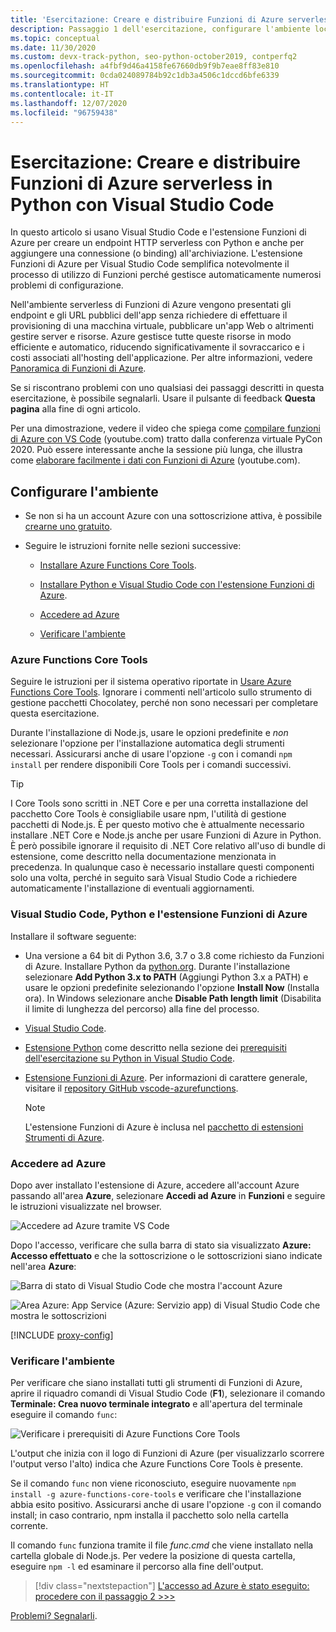 ```yaml
---
title: 'Esercitazione: Creare e distribuire Funzioni di Azure serverless in Python con VS Code'
description: Passaggio 1 dell'esercitazione, configurare l'ambiente locale per Funzioni di Azure serverless
ms.topic: conceptual
ms.date: 11/30/2020
ms.custom: devx-track-python, seo-python-october2019, contperfq2
ms.openlocfilehash: a4fbf9d46a4158fe67660db9f9b7eae8ff83e810
ms.sourcegitcommit: 0cda024089784b92c1db3a4506c1dccd6bfe6339
ms.translationtype: HT
ms.contentlocale: it-IT
ms.lasthandoff: 12/07/2020
ms.locfileid: "96759438"
---
```

# <a name="tutorial-create-and-deploy-serverless-azure-functions-in-python-with-visual-studio-code"></a>Esercitazione: Creare e distribuire Funzioni di Azure serverless in Python con Visual Studio Code

In questo articolo si usano Visual Studio Code e l'estensione Funzioni di Azure per creare un endpoint HTTP serverless con Python e anche per aggiungere una connessione (o binding) all'archiviazione. L'estensione Funzioni di Azure per Visual Studio Code semplifica notevolmente il processo di utilizzo di Funzioni perché gestisce automaticamente numerosi problemi di configurazione.

Nell'ambiente serverless di Funzioni di Azure vengono presentati gli endpoint e gli URL pubblici dell'app senza richiedere di effettuare il provisioning di una macchina virtuale, pubblicare un'app Web o altrimenti gestire server e risorse. Azure gestisce tutte queste risorse in modo efficiente e automatico, riducendo significativamente il sovraccarico e i costi associati all'hosting dell'applicazione. Per altre informazioni, vedere [Panoramica di Funzioni di Azure](/azure/azure-functions/functions-overview).

Se si riscontrano problemi con uno qualsiasi dei passaggi descritti in questa esercitazione, è possibile segnalarli. Usare il pulsante di feedback **Questa pagina** alla fine di ogni articolo.

Per una dimostrazione, vedere il video che spiega come <a href="https://www.youtube.com/watch?v=9bMsdBYy-D0&feature=youtu.be&ocid=AID3006292" target="_blank">compilare funzioni di Azure con VS Code</a> (youtube.com) tratto dalla conferenza virtuale PyCon 2020. Può essere interessante anche la sessione più lunga, che illustra come <a href="https://www.youtube.com/watch?v=PV7iy6FPjAY&feature=youtu.be&t=13&ocid=AID3006292" target="_blank">elaborare facilmente i dati con Funzioni di Azure</a> (youtube.com).

## <a name="configure-your-environment"></a>Configurare l'ambiente

- Se non si ha un account Azure con una sottoscrizione attiva, è possibile [crearne uno gratuito](https://azure.microsoft.com/free/?utm_source=campaign&utm_campaign=vscode-tutorial-functions-extension&mktingSource=vscode-tutorial-functions-extension).

- Seguire le istruzioni fornite nelle sezioni successive:

  - [Installare Azure Functions Core Tools](#azure-functions-core-tools).

  - [Installare Python e Visual Studio Code con l'estensione Funzioni di Azure](#visual-studio-code-python-and-the-azure-functions-extension).

  - [Accedere ad Azure](#sign-in-to-azure)

  - [Verificare l'ambiente](#verify-your-environment)
 
### <a name="azure-functions-core-tools"></a>Azure Functions Core Tools

Seguire le istruzioni per il sistema operativo riportate in [Usare Azure Functions Core Tools](/azure/azure-functions/functions-run-local#v2). Ignorare i commenti nell'articolo sullo strumento di gestione pacchetti Chocolatey, perché non sono necessari per completare questa esercitazione.

Durante l'installazione di Node.js, usare le opzioni predefinite e *non* selezionare l'opzione per l'installazione automatica degli strumenti necessari.  Assicurarsi anche di usare l'opzione `-g` con i comandi `npm install` per rendere disponibili Core Tools per i comandi successivi.

> [!TIP]
> I Core Tools sono scritti in .NET Core e per una corretta installazione del pacchetto Core Tools è consigliabile usare npm, l'utilità di gestione pacchetti di Node.js. È per questo motivo che è attualmente necessario installare .NET Core e Node.js anche per usare Funzioni di Azure in Python. È però possibile ignorare il requisito di .NET Core relativo all'uso di bundle di estensione, come descritto nella documentazione menzionata in precedenza. In qualunque caso è necessario installare questi componenti solo una volta, perché in seguito sarà Visual Studio Code a richiedere automaticamente l'installazione di eventuali aggiornamenti.

### <a name="visual-studio-code-python-and-the-azure-functions-extension"></a>Visual Studio Code, Python e l'estensione Funzioni di Azure

Installare il software seguente:

- Una versione a 64 bit di Python 3.6, 3.7 o 3.8 come richiesto da Funzioni di Azure. Installare Python da [python.org](https://www.python.org/downloads). Durante l'installazione selezionare **Add Python 3.x to PATH** (Aggiungi Python 3.x a PATH) e usare le opzioni predefinite selezionando l'opzione **Install Now** (Installa ora). In Windows selezionare anche **Disable Path length limit** (Disabilita il limite di lunghezza del percorso) alla fine del processo.
- [Visual Studio Code](https://code.visualstudio.com/).
- [Estensione Python](https://marketplace.visualstudio.com/items?itemName=ms-python.python) come descritto nella sezione dei [prerequisiti dell'esercitazione su Python in Visual Studio Code](https://code.visualstudio.com/docs/python/python-tutorial).
- [Estensione Funzioni di Azure](https://marketplace.visualstudio.com/items?itemName=ms-azuretools.vscode-azurefunctions). Per informazioni di carattere generale, visitare il [repository GitHub vscode-azurefunctions](https://github.com/Microsoft/vscode-azurefunctions).

    > [!NOTE]
    > L'estensione Funzioni di Azure è inclusa nel [pacchetto di estensioni Strumenti di Azure](https://marketplace.visualstudio.com/items?itemName=ms-vscode.vscode-node-azure-pack).

### <a name="sign-in-to-azure"></a>Accedere ad Azure

Dopo aver installato l'estensione di Azure, accedere all'account Azure passando all'area **Azure**, selezionare **Accedi ad Azure** in **Funzioni** e seguire le istruzioni visualizzate nel browser.

![Accedere ad Azure tramite VS Code](media/tutorial-vs-code-serverless-python/azure-sign-in.png)

Dopo l'accesso, verificare che sulla barra di stato sia visualizzato **Azure: Accesso effettuato** e che la sottoscrizione o le sottoscrizioni siano indicate nell'area **Azure**:

![Barra di stato di Visual Studio Code che mostra l'account Azure](media/tutorial-vs-code-serverless-python/azure-account-status-bar.png)

![Area Azure: App Service (Azure: Servizio app) di Visual Studio Code che mostra le sottoscrizioni](media/tutorial-vs-code-serverless-python/azure-subscription-view.png)

[!INCLUDE [proxy-config](includes/proxy-config.md)]

### <a name="verify-your-environment"></a>Verificare l'ambiente

Per verificare che siano installati tutti gli strumenti di Funzioni di Azure, aprire il riquadro comandi di Visual Studio Code (**F1**), selezionare il comando **Terminale: Crea nuovo terminale integrato** e all'apertura del terminale eseguire il comando `func`:

![Verificare i prerequisiti di Azure Functions Core Tools](media/tutorial-vs-code-serverless-python/check-azure-functions-tools-prerequisites-in-visual-studio-code.png)

L'output che inizia con il logo di Funzioni di Azure (per visualizzarlo scorrere l'output verso l'alto) indica che Azure Functions Core Tools è presente.

Se il comando `func` non viene riconosciuto, eseguire nuovamente `npm install -g azure-functions-core-tools` e verificare che l'installazione abbia esito positivo. Assicurarsi anche di usare l'opzione `-g` con il comando install; in caso contrario, npm installa il pacchetto solo nella cartella corrente.

Il comando `func` funziona tramite il file *func.cmd* che viene installato nella cartella globale di Node.js. Per vedere la posizione di questa cartella, eseguire `npm -l` ed esaminare il percorso alla fine dell'output.

> [!div class="nextstepaction"]
> [L'accesso ad Azure è stato eseguito: procedere con il passaggio 2 >>>](tutorial-vs-code-serverless-python-02.md)

[Problemi? Segnalarli](https://aka.ms/python-functions-qs-ms-survey).
